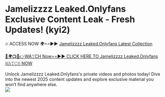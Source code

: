 # Jamelizzzz Leaked.Onlyfans Exclusive Content Leak - Fresh Updates! (kyi2)

🔥 ACCESS NOW 🌍==►► <a href="https://tinyurl.com/kvy9nzfs" rel="nofollow">Jamelizzzz Leaked.Onlyfans Latest Collection</a>
<br><br>
[🔴🌍📺📱👉WA𝚃CH Now==►► CLICK HERE TO Jamelizzzz Leaked.Onlyfans 𝚆𝙰𝚃𝙲𝙷 NOW](https://tinyurl.com/kvy9nzfs)
<br><br>
Unlock Jamelizzzz Leaked.Onlyfans's private videos and photos today! Dive into the newest 2025 content updates and explore exclusive material you won’t find anywhere else.
<br>
<a href="https://tinyurl.com/kvy9nzfs" rel="nofollow" data-target="animated-image.originalLink"><img src="https://camo.githubusercontent.com/8a4f000d20f83aca3bf7ec5f350d767afa0574a8a352519fd8cfa583a6f93a33/68747470733a2f2f692e696d6775722e636f6d2f644a486b345a712e676966" data-canonical-src="https://i.imgur.com/dJHk4Zq.gif" style="max-width: 100%; display: inline-block;" data-target="animated-image.originalImage"></a>
<br>
